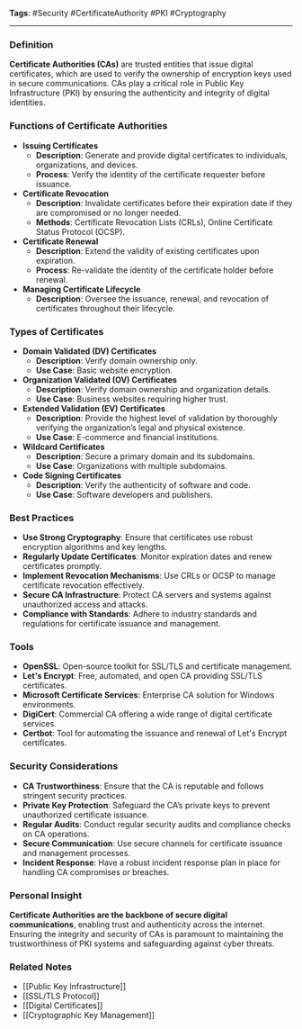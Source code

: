 **Tags**: #Security #CertificateAuthority #PKI #Cryptography

---

### Definition

**Certificate Authorities (CAs)** are trusted entities that issue digital certificates, which are used to verify the ownership of encryption keys used in secure communications. CAs play a critical role in Public Key Infrastructure (PKI) by ensuring the authenticity and integrity of digital identities.

### Functions of Certificate Authorities

- **Issuing Certificates**
    - **Description**: Generate and provide digital certificates to individuals, organizations, and devices.
    - **Process**: Verify the identity of the certificate requester before issuance.
- **Certificate Revocation**
    - **Description**: Invalidate certificates before their expiration date if they are compromised or no longer needed.
    - **Methods**: Certificate Revocation Lists (CRLs), Online Certificate Status Protocol (OCSP).
- **Certificate Renewal**
    - **Description**: Extend the validity of existing certificates upon expiration.
    - **Process**: Re-validate the identity of the certificate holder before renewal.
- **Managing Certificate Lifecycle**
    - **Description**: Oversee the issuance, renewal, and revocation of certificates throughout their lifecycle.

### Types of Certificates

- **Domain Validated (DV) Certificates**
    - **Description**: Verify domain ownership only.
    - **Use Case**: Basic website encryption.
- **Organization Validated (OV) Certificates**
    - **Description**: Verify domain ownership and organization details.
    - **Use Case**: Business websites requiring higher trust.
- **Extended Validation (EV) Certificates**
    - **Description**: Provide the highest level of validation by thoroughly verifying the organization’s legal and physical existence.
    - **Use Case**: E-commerce and financial institutions.
- **Wildcard Certificates**
    - **Description**: Secure a primary domain and its subdomains.
    - **Use Case**: Organizations with multiple subdomains.
- **Code Signing Certificates**
    - **Description**: Verify the authenticity of software and code.
    - **Use Case**: Software developers and publishers.

### Best Practices

- **Use Strong Cryptography**: Ensure that certificates use robust encryption algorithms and key lengths.
- **Regularly Update Certificates**: Monitor expiration dates and renew certificates promptly.
- **Implement Revocation Mechanisms**: Use CRLs or OCSP to manage certificate revocation effectively.
- **Secure CA Infrastructure**: Protect CA servers and systems against unauthorized access and attacks.
- **Compliance with Standards**: Adhere to industry standards and regulations for certificate issuance and management.

### Tools

- **OpenSSL**: Open-source toolkit for SSL/TLS and certificate management.
- **Let's Encrypt**: Free, automated, and open CA providing SSL/TLS certificates.
- **Microsoft Certificate Services**: Enterprise CA solution for Windows environments.
- **DigiCert**: Commercial CA offering a wide range of digital certificate services.
- **Certbot**: Tool for automating the issuance and renewal of Let's Encrypt certificates.

### Security Considerations

- **CA Trustworthiness**: Ensure that the CA is reputable and follows stringent security practices.
- **Private Key Protection**: Safeguard the CA’s private keys to prevent unauthorized certificate issuance.
- **Regular Audits**: Conduct regular security audits and compliance checks on CA operations.
- **Secure Communication**: Use secure channels for certificate issuance and management processes.
- **Incident Response**: Have a robust incident response plan in place for handling CA compromises or breaches.

### Personal Insight

**Certificate Authorities are the backbone of secure digital communications**, enabling trust and authenticity across the internet. Ensuring the integrity and security of CAs is paramount to maintaining the trustworthiness of PKI systems and safeguarding against cyber threats.

### Related Notes

- [[Public Key Infrastructure]]
- [[SSL/TLS Protocol]]
- [[Digital Certificates]]
- [[Cryptographic Key Management]]